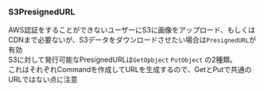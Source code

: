 ### S3PresignedURL
<!-- {ISSUEタイトル}.md になります -->
<!-- ISSUEラベル名に対応するディレクトリに格納されます -->
<!-- ISSUEタイトルに`###`を足して、descriptionの1行目に自動追記します -->
AWS認証をすることができないユーザーにS3に画像をアップロード、もしくはCDNまで必要ないが、S3データをダウンロードさせたい場合は`PresignedURL`が有効  
S3に対して発行可能なPresignedURLは`GetOpbject` `PutObject` の2種類。  
これはそれぞれCommandを作成してURLを生成するので、GetとPutで共通のURLではない点に注意 

